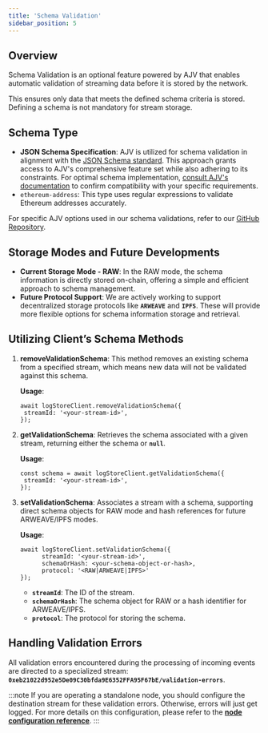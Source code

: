 ```yaml
---
title: 'Schema Validation'
sidebar_position: 5
---
```


## Overview

Schema Validation is an optional feature powered by AJV that enables automatic validation of streaming data before it is stored by the network.

This ensures only data that meets the defined schema criteria is stored. Defining a schema is not mandatory for stream storage.

## Schema Type

- **JSON Schema Specification**: AJV is utilized for schema validation in alignment with the [JSON Schema standard](https://json-schema.org/learn/getting-started-step-by-step). This approach grants access to AJV's comprehensive feature set while also adhering to its constraints. For optimal schema implementation, [consult AJV's documentation](https://ajv.js.org/json-schema.html) to confirm compatibility with your specific requirements.
- `ethereum-address`: This type uses regular expressions to validate Ethereum addresses accurately.

For specific AJV options used in our schema validations, refer to our [GitHub Repository](https://github.com/usherlabs/logstore-node/blob/master/packages/core/src/config/validateConfig.ts).

## Storage Modes and Future Developments

- **Current Storage Mode - RAW**: In the RAW mode, the schema information is directly stored on-chain, offering a simple and efficient approach to schema management.
- **Future Protocol Support**: We are actively working to support decentralized storage protocols like **`ARWEAVE`** and **`IPFS`**. These will provide more flexible options for schema information storage and retrieval.

## Utilizing Client’s Schema Methods

1. **removeValidationSchema**: This method removes an existing schema from a specified stream, which means new data will not be validated against this schema.

   **Usage**:

   ```tsx
   await logStoreClient.removeValidationSchema({
   	streamId: '<your-stream-id>',
   });
   ```

2. **getValidationSchema**: Retrieves the schema associated with a given stream, returning either the schema or **`null`**.

   **Usage**:

   ```tsx
   const schema = await logStoreClient.getValidationSchema({
   	streamId: '<your-stream-id>',
   });
   ```

3. **setValidationSchema**: Associates a stream with a schema, supporting direct schema objects for RAW mode and hash references for future ARWEAVE/IPFS modes.

   **Usage**:

   ```tsx
   await logStoreClient.setValidationSchema({
   		 streamId: '<your-stream-id>',
   		 schemaOrHash: <your-schema-object-or-hash>,
   		 protocol: '<RAW|ARWEAVE|IPFS>'
   });
   ```

   - **`streamId`**: The ID of the stream.
   - **`schemaOrHash`**: The schema object for RAW or a hash identifier for ARWEAVE/IPFS.
   - **`protocol`**: The protocol for storing the schema.

## Handling Validation Errors

All validation errors encountered during the processing of incoming events are directed to a specialized stream: **`0xeb21022d952e5De09C30bfda9E6352FFA95F67bE/validation-errors`**.

:::note
If you are operating a standalone node, you should configure the destination stream for these validation errors. Otherwise, errors will just get logged. For more details on this configuration, please refer to the [**node configuration reference**](../../node/overview/config.md).
:::
